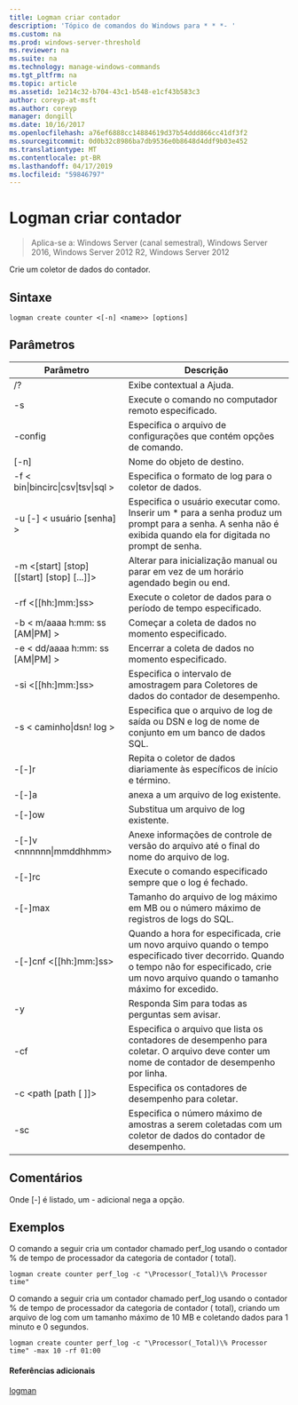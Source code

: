 ```yaml
---
title: Logman criar contador
description: 'Tópico de comandos do Windows para * * *- '
ms.custom: na
ms.prod: windows-server-threshold
ms.reviewer: na
ms.suite: na
ms.technology: manage-windows-commands
ms.tgt_pltfrm: na
ms.topic: article
ms.assetid: 1e214c32-b704-43c1-b548-e1cf43b583c3
author: coreyp-at-msft
ms.author: coreyp
manager: dongill
ms.date: 10/16/2017
ms.openlocfilehash: a76ef6888cc14884619d37b54ddd866cc41df3f2
ms.sourcegitcommit: 0d0b32c8986ba7db9536e0b8648d4ddf9b03e452
ms.translationtype: MT
ms.contentlocale: pt-BR
ms.lasthandoff: 04/17/2019
ms.locfileid: "59846797"
---
```

# <a name="logman-create-counter"></a>Logman criar contador

>Aplica-se a: Windows Server (canal semestral), Windows Server 2016, Windows Server 2012 R2, Windows Server 2012

Crie um coletor de dados do contador.  
  
## <a name="syntax"></a>Sintaxe  
```  
logman create counter <[-n] <name>> [options]  
```  
## <a name="parameters"></a>Parâmetros  
|Parâmetro|Descrição|  
|-------|--------|  
|/?|Exibe contextual a Ajuda.|  
|-s <computer name>|Execute o comando no computador remoto especificado.|  
|-config <value>|Especifica o arquivo de configurações que contém opções de comando.|  
|[-n] <name>|Nome do objeto de destino.|  
|-f < bin&#124;bincirc&#124;csv&#124;tsv&#124;sql >|Especifica o formato de log para o coletor de dados.|  
|-u [-] < usuário [senha] >|Especifica o usuário executar como. Inserir um * para a senha produz um prompt para a senha. A senha não é exibida quando ela for digitada no prompt de senha.|  
|-m <[start] [stop] [[start] [stop] [...]]>|Alterar para inicialização manual ou parar em vez de um horário agendado begin ou end.|  
|-rf <[[hh:]mm:]ss>|Execute o coletor de dados para o período de tempo especificado.|  
|-b < m/aaaa h:mm: ss [AM&#124;PM] >|Começar a coleta de dados no momento especificado.|  
|-e < dd/aaaa h:mm: ss [AM&#124;PM] >|Encerrar a coleta de dados no momento especificado.|  
|-si <[[hh:]mm:]ss>|Especifica o intervalo de amostragem para Coletores de dados do contador de desempenho.|  
|-s < caminho&#124;dsn! log >|Especifica que o arquivo de log de saída ou DSN e log de nome de conjunto em um banco de dados SQL.|  
|-[-]r|Repita o coletor de dados diariamente às específicos de início e término.|  
|-[-]a|anexa a um arquivo de log existente.|  
|-[-]ow|Substitua um arquivo de log existente.|  
|-[-]v <nnnnnn&#124;mmddhhmm>|Anexe informações de controle de versão do arquivo até o final do nome do arquivo de log.|  
|-[-]rc <task>|Execute o comando especificado sempre que o log é fechado.|  
|-[-]max <value>|Tamanho do arquivo de log máximo em MB ou o número máximo de registros de logs do SQL.|  
|-[-]cnf <[[hh:]mm:]ss>|Quando a hora for especificada, crie um novo arquivo quando o tempo especificado tiver decorrido. Quando o tempo não for especificado, crie um novo arquivo quando o tamanho máximo for excedido.|  
|-y|Responda Sim para todas as perguntas sem avisar.|  
|-cf <filename>|Especifica o arquivo que lista os contadores de desempenho para coletar. O arquivo deve conter um nome de contador de desempenho por linha.|  
|-c <path [path [ ]]>|Especifica os contadores de desempenho para coletar.|  
|-sc <value>|Especifica o número máximo de amostras a serem coletadas com um coletor de dados do contador de desempenho.|  
## <a name="remarks"></a>Comentários  
Onde [-] é listado, um - adicional nega a opção.  
## <a name="BKMK_examples"></a>Exemplos  
O comando a seguir cria um contador chamado perf_log usando o contador % de tempo de processador da categoria de contador ( total).  
```  
logman create counter perf_log -c "\Processor(_Total)\% Processor time"  
```  
O comando a seguir cria um contador chamado perf_log usando o contador % de tempo de processador da categoria de contador ( total), criando um arquivo de log com um tamanho máximo de 10 MB e coletando dados para 1 minuto e 0 segundos.  
```  
logman create counter perf_log -c "\Processor(_Total)\% Processor time" -max 10 -rf 01:00  
```  
#### <a name="additional-references"></a>Referências adicionais  
[logman](logman.md)  
